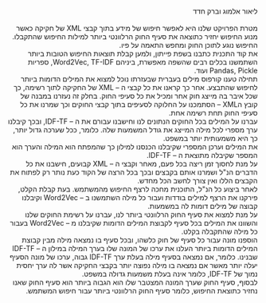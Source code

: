 <p dir='rtl' align='right'>
<br>ליאור אלמוג
וברק חדד<br><br>
מטרת הפרויקט שלנו היא לאפשר חיפוש של מידע בתוך קבצי XML של חקיקה כאשר מנוע החיפוש יחזיר כתוצאה את סעיף החוק הרלוונטי ביותר למילות החיפוש שהתקבלו. החיפוש נוגע לתוכן החוק ומחפש התאמה על פיו.<br>
את קוד התכנית כתבנו בשפת פייתון, ולמען קבלת תוצאות החיפוש הטובות ביותר השתמשנו בכלים רבים שהשפה מאפשרת, ביניהם Word2Vec, TF-IDF, ספריות Pandas, Pickle ועוד.<br>
תחילה טענו קורפוס מילים בעברית שבעזרתו נוכל למצוא את המילים הדומות ביותר לחיפוש שהתבצע. אחר כך קראנו את כל קבצי ה – XML של החקיקה לתוך רשימה, כך שכל איבר בה מייצג חוק אחר ומכיל את כל סעיפי החוק. בחלק זה נעזרנו במבנה של קובץ הXML – הסתמכנו על החלוקה לסעיפים בתוך קבצי החוקים וכך שמרנו את כל סעיפי החוק תחת רשימה אחת.<br>
עברנו על המילים בכל החוקים הנתונים לנו וחישבנו עבורם את ה – 
IDF-TF, ובכך קיבלנו ערך מספרי לכל מילה המייצג את גודל המשמעות שלה. כלומר, ככל שערכה גדול יותר, כך היא משמעותית יותר במשפט.<br> 
את המילים וערכן המספרי שקיבלנו הכנסנו למילון כך שהמפתח הוא המילה והערך הוא המספר שקיבלה מתוצאת ה – IDF-TF.<br>
על מנת לחסוך זמן ריצה בכל פעם, מאחר וקבצי ה – XML קבועים, חישבנו את כל הדברים הנ"ל ושמרנו אותם בקבצים ובכך בכל הרצה של הקוד כעת נותר רק לפתוח את הקבצים הללו ואין צורך לחשב הכל מחדש.<br>
לאחר ביצוע כל הנ"ל, התוכנית מחכה לרצף החיפוש מהמשתמש. בעת קבלת הקלט, פירקנו את הרצף למילים בודדות ועבור כל מילה השתמשנו ב – Word2Vec וקיבלנו קבוצה של מילים דומות לה במשמעות.<br>
על מנת למצוא את סעיף החוק הרלוונטי ביותר לנו, עברנו על רשימת החוקים שלנו והשוונו את המילים בכל סעיף לקבוצת המילים הדומות שקיבלנו מ – Word2Vec בעבור כל מילה שהתקבלה בקלט.<br> 
הוספנו מונה עבור כל סעיף של חוק כלשהו, ובכל סעיף בו נמצאה מילה מבין קבוצת המילים הדומות ביותר העלנו את ערכו של המונה שלו בערך המילה במילון ה – IDF-TF שבנינו. כלומר, אם נמצאה בסעיף מילה בעלת ערך IDF-TF גבוה, ערכו של מונה הסעיף יעלה יותר מאשר אם נמצאה בו מילה נפוצה יותר בקבצי החקיקה אשר לה ערך יחסית נמוך של IDF-TF, כלומר אינה בעלת משמעות גדולה במשפט.<br>
לבסוף, סעיף החוק שערך המונה המצטבר שלו הוא הגבוה ביותר הוא סעיף החוק שאנו נחזיר כתוצאת החיפוש, כלומר סעיף החוק הרלוונטי ביותר עבור חיפוש המשתמש.<br>
</p>
